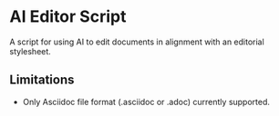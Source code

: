 
# AI Editor Script

A script for using AI to edit documents in alignment with an editorial stylesheet.

## Limitations

* Only Asciidoc file format (.asciidoc or .adoc) currently supported.